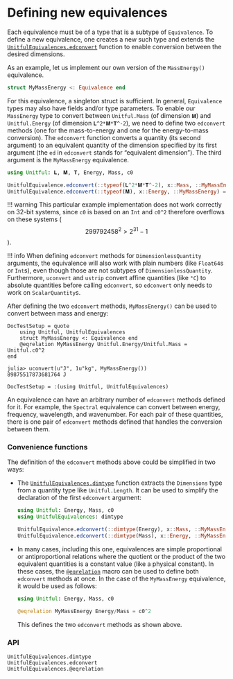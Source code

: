 # Defining new equivalences

Each equivalence must be of a type that is a subtype of `Equivalence`.
To define a new equivalence, one creates a new such type and extends the [`UnitfulEquivalences.edconvert`](@ref) function to enable conversion between the desired dimensions.

As an example, let us implement our own version of the `MassEnergy()` equivalence.
```julia 
struct MyMassEnergy <: Equivalence end
```
For this equivalence, a singleton struct is sufficient.
In general, `Equivalence` types may also have fields and/or type parameters.
To enable our `MassEnergy` type to convert between `Unitful.Mass` (of dimension `𝐌`) and `Unitful.Energy` (of dimension `𝐋^2*𝐌*𝐓^-2`), we need to define two `edconvert` methods (one for the mass-to-energy and one for the energy-to-mass conversion).
The `edconvert` function converts a quantity (its second argument) to an equivalent quantity of the dimension specified by its first argument (the `ed` in `edconvert` stands for “equivalent dimension”).
The third argument is the `MyMassEnergy` equivalence.
```julia
using Unitful: 𝐋, 𝐌, 𝐓, Energy, Mass, c0

UnitfulEquivalence.edconvert(::typeof(𝐋^2*𝐌*𝐓^-2), x::Mass, ::MyMassEnergy) = x * c0^2
UnitfulEquivalence.edconvert(::typeof(𝐌), x::Energy, ::MyMassEnergy) = x / c0^2
```
!!! warning
    This particular example implementation does not work correctly on 32-bit systems, since `c0` is based on an `Int` and `c0^2` therefore overflows on these systems ($$299792458^2 > 2^{31}-1$$).

!!! info
    When defining `edconvert` methods for `DimensionlessQuantity` arguments, the equivalence will also work with plain numbers (like `Float64`s or `Int`s), even though those are not subtypes of `DimensionlessQuantity`.
    Furthermore, `uconvert` and `ustrip` convert affine quantities (like `°C`) to absolute quantities before calling `edconvert`, so `edconvert` only needs to work on `ScalarQuantity`s.

After defining the two `edconvert` methods, `MyMassEnergy()` can be used to convert between mass and energy:
```@meta
DocTestSetup = quote
    using Unitful, UnitfulEquivalences
    struct MyMassEnergy <: Equivalence end
    @eqrelation MyMassEnergy Unitful.Energy/Unitful.Mass = Unitful.c0^2
end
```
```jldoctest
julia> uconvert(u"J", 1u"kg", MyMassEnergy())
89875517873681764 J
```
```@meta
DocTestSetup = :(using Unitful, UnitfulEquivalences)
```

An equivalence can have an arbitrary number of `edconvert` methods defined for it.
For example, the `Spectral` equivalence can convert between energy, frequency, wavelength, and wavenumber.
For each pair of these quantities, there is one pair of `edconvert` methods defined that handles the conversion between them.

### Convenience functions

The definition of the `edconvert` methods above could be simplified in two ways:
* The [`UnitfulEquivalences.dimtype`](@ref) function extracts the `Dimensions` type from a quantity type like `Unitful.Length`.
  It can be used to simplify the declaration of the first `edconvert` argument:
  ```julia
  using Unitful: Energy, Mass, c0
  using UnitfulEquivalences: dimtype
  
  UnitfulEquivalence.edconvert(::dimtype(Energy), x::Mass, ::MyMassEnergy) = x * c0^2
  UnitfulEquivalence.edconvert(::dimtype(Mass), x::Energy, ::MyMassEnergy) = x / c0^2
  ```

* In many cases, including this one, equivalences are simple proportional or antiproportional relations where the quotient or the product of the two equivalent quantities is a constant value (like a physical constant).
  In these cases, the [`@eqrelation`](@ref) macro can be used to define both `edconvert` methods at once.
  In the case of the `MyMassEnergy` equivalence, it would be used as follows:
  ```julia
  using Unitful: Energy, Mass, c0
  
  @eqrelation MyMassEnergy Energy/Mass = c0^2
  ```
  This defines the two `edconvert` methods as shown above.

### API

```@docs
UnitfulEquivalences.dimtype
UnitfulEquivalences.edconvert
UnitfulEquivalences.@eqrelation
```
